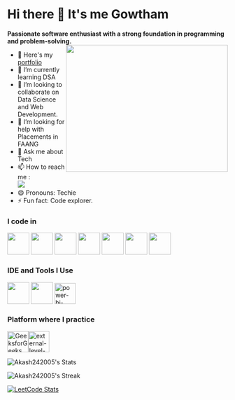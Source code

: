 # Hi there 👋 It's me Gowtham

 **Passionate software enthusiast with a strong foundation in programming and problem-solving.**
<img align="right" width="370" height="290" src="https://i.pinimg.com/originals/47/f0/34/47f0342cec72b800463bf003eac1257e.gif">
- 🔭 Here's my [portfolio](https://shorturl.at/Ve3FS)                                                 
- 🌱 I’m currently learning DSA
- 👯 I’m looking to collaborate on Data Science and Web Development.
- 🤔 I’m looking for help with Placements in FAANG
- 💬 Ask me about Tech
- 📫 How to reach me :
<br /> [<img src="https://img.shields.io/badge/LinkedIn-0077B5?style=for-the-badge&logo=linkedin&logoColor=white" />](https://linkedin.com/in/b-akash-387162256)
- 😄 Pronouns: Techie
- ⚡ Fun fact: Code explorer.


### I code in
<img height="50" width="50" src="https://img.icons8.com/color/48/000000/python.png" /> <img height="50" width="50" src="https://img.icons8.com/color/48/000000/c-programming.png" /> <img height="50" width="50" src="https://img.icons8.com/color/48/000000/c-plus-plus-logo.png" />  <img height="50" width="50" src="https://img.icons8.com/color/48/000000/html-5.png" /> <img height="50" width="50" src="https://img.icons8.com/color/48/000000/css3.png" /> 
<img height="50" width="50" src="https://img.icons8.com/color/48/000000/javascript.png"/> <img height="50" width="50" src="https://img.icons8.com/color/48/000000/mysql-logo.png"/>
### IDE and Tools I Use
<img height="50" width="50" src="https://img.icons8.com/color/48/000000/visual-studio-code-2019.png"/>  <img height="50" width="50" src="https://img.icons8.com/color/50/000000/git.png"/> <img width="48" height="48" src="https://img.icons8.com/fluency/48/power-bi-2021.png" alt="power-bi-2021"/> 
### Platform where I practice
<img width="48" height="48" src="https://img.icons8.com/color/48/GeeksforGeeks.png" alt="GeeksforGeeks"/><img width="48" height="48" src="https://img.icons8.com/external-tal-revivo-color-tal-revivo/48/external-level-up-your-coding-skills-and-quickly-land-a-job-logo-color-tal-revivo.png" alt="external-level-up-your-coding-skills-and-quickly-land-a-job-logo-color-tal-revivo"/>



![Akash242005's Stats](https://github-readme-stats.vercel.app/api?username=Akash242005&theme=tokyonight&show_icons=true&hide_border=true&count_private=true)

![Akash242005's Streak](https://github-readme-streak-stats.herokuapp.com/?user=Akash242005&theme=tokyonight&hide_border=true)

[![LeetCode Stats](https://leetcode.panchajanya.dev/AKASH2403?theme=dark&font=Marcellus&ext=heatmap)](https://leetcode.com/u/AKASH2403/)
